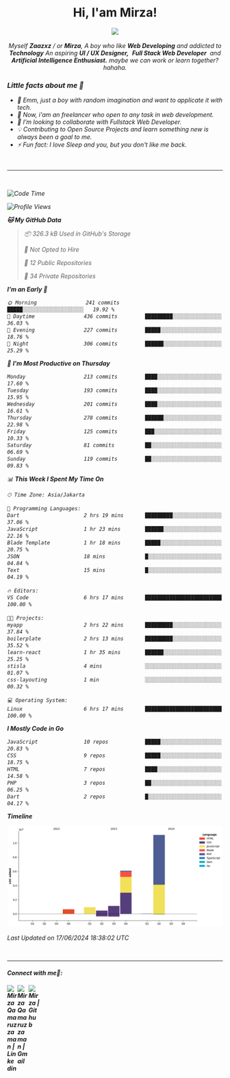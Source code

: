 <h1 align="center">Hi, I'am Mirza!</h1>
<p align="center">
  <a href="https://github.com/Ratheshan03/readme-typing-svg"><img src="https://readme-typing-svg.herokuapp.com?lines=UI+/+UX+Designer;Full+Stack+Web+Developer;IT+Enthusiast;Artificial+Intelligence+Addicted;&center=true&width=500&height=50"></a>
</p>

<p align="center">
  <em>
    Myself <b>Zaazxz</b> / or <b>Mirza</b>, A boy who like <b>Web Developing</b> and addicted to <b>Technology</b>
    An aspiring <b>UI / UX Designer,</b>&nbsp; <b>Full Stack Web Developer</b>&nbsp; and <b> Artificial Intelligence Enthusiast.</b> maybe we can work or learn together? hahaha.
  <br>
</p>

<h3>Little facts about me 🧑</h3>

- 🧞 Emm, just a boy with random imagination and want to applicate it with tech.
- 🔭 Now, i'am an freelancer who open to any task in web development.
- 👯 I’m looking to collaborate with Fullstack Web Developer.
- 💡 Contributing to Open Source Projects and learn something new is always been a goal to me.
- ⚡ Fun fact: I love Sleep and you, but you don't like me back.
<br>

---

<br>

<!--START_SECTION:waka-->
![Code Time](http://img.shields.io/badge/Code%20Time-702%20hrs%2034%20mins-blue)

![Profile Views](http://img.shields.io/badge/Profile%20Views-15-blue)

**🐱 My GitHub Data** 

> 📦 326.3 kB Used in GitHub's Storage 
 > 
> 🚫 Not Opted to Hire
 > 
> 📜 12 Public Repositories 
 > 
> 🔑 34 Private Repositories 
 > 
**I'm an Early 🐤** 

```text
🌞 Morning                241 commits         █████░░░░░░░░░░░░░░░░░░░░   19.92 % 
🌆 Daytime                436 commits         █████████░░░░░░░░░░░░░░░░   36.03 % 
🌃 Evening                227 commits         █████░░░░░░░░░░░░░░░░░░░░   18.76 % 
🌙 Night                  306 commits         ██████░░░░░░░░░░░░░░░░░░░   25.29 % 
```
📅 **I'm Most Productive on Thursday** 

```text
Monday                   213 commits         ████░░░░░░░░░░░░░░░░░░░░░   17.60 % 
Tuesday                  193 commits         ████░░░░░░░░░░░░░░░░░░░░░   15.95 % 
Wednesday                201 commits         ████░░░░░░░░░░░░░░░░░░░░░   16.61 % 
Thursday                 278 commits         ██████░░░░░░░░░░░░░░░░░░░   22.98 % 
Friday                   125 commits         ███░░░░░░░░░░░░░░░░░░░░░░   10.33 % 
Saturday                 81 commits          ██░░░░░░░░░░░░░░░░░░░░░░░   06.69 % 
Sunday                   119 commits         ██░░░░░░░░░░░░░░░░░░░░░░░   09.83 % 
```


📊 **This Week I Spent My Time On** 

```text
🕑︎ Time Zone: Asia/Jakarta

💬 Programming Languages: 
Dart                     2 hrs 19 mins       █████████░░░░░░░░░░░░░░░░   37.06 % 
JavaScript               1 hr 23 mins        ██████░░░░░░░░░░░░░░░░░░░   22.16 % 
Blade Template           1 hr 18 mins        █████░░░░░░░░░░░░░░░░░░░░   20.75 % 
JSON                     18 mins             █░░░░░░░░░░░░░░░░░░░░░░░░   04.84 % 
Text                     15 mins             █░░░░░░░░░░░░░░░░░░░░░░░░   04.19 % 

🔥 Editors: 
VS Code                  6 hrs 17 mins       █████████████████████████   100.00 % 

🐱‍💻 Projects: 
myapp                    2 hrs 22 mins       █████████░░░░░░░░░░░░░░░░   37.84 % 
boilerplate              2 hrs 13 mins       █████████░░░░░░░░░░░░░░░░   35.52 % 
learn-react              1 hr 35 mins        ██████░░░░░░░░░░░░░░░░░░░   25.25 % 
stisla                   4 mins              ░░░░░░░░░░░░░░░░░░░░░░░░░   01.07 % 
css-layouting            1 min               ░░░░░░░░░░░░░░░░░░░░░░░░░   00.32 % 

💻 Operating System: 
Linux                    6 hrs 17 mins       █████████████████████████   100.00 % 
```

**I Mostly Code in Go** 

```text
JavaScript               10 repos            █████░░░░░░░░░░░░░░░░░░░░   20.83 % 
CSS                      9 repos             █████░░░░░░░░░░░░░░░░░░░░   18.75 % 
HTML                     7 repos             ████░░░░░░░░░░░░░░░░░░░░░   14.58 % 
PHP                      3 repos             ██░░░░░░░░░░░░░░░░░░░░░░░   06.25 % 
Dart                     2 repos             █░░░░░░░░░░░░░░░░░░░░░░░░   04.17 % 
```



**Timeline**

![Lines of Code chart](https://raw.githubusercontent.com/zaazxz/zaazxz/main/assets/bar_graph.png)


 Last Updated on 17/06/2024 18:38:02 UTC
<!--END_SECTION:waka-->

<br>

---

<h4> Connect with me🤝: <h4>
  </hr>
  <a href="https://www.linkedin.com/in/mirzaqamaruzzaman18/">
   <img align="left" alt=" Mirza Qamaruzzaman | Linkedin" width="24px" src="https://www.vectorlogo.zone/logos/linkedin/linkedin-icon.svg" />
  </a>
  <a href="mailto:mirzaqamaruzzaman18@gmail.com">
    <img align="left" alt=" Mirza Qamaruzzaman | Gmail" width="26px" src="https://www.vectorlogo.zone/logos/gmail/gmail-icon.svg" />
  </a>
   <a href="https://github.com/zaazxz">
    <img align="left" alt=" Mirza | Github" width="26px" src="https://www.vectorlogo.zone/logos/github/github-tile.svg" />
  </a>
  <br>
